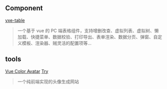 ## Component

[vxe-table](https://github.com/x-extends/vxe-table)

> 一个基于 vue 的 PC 端表格组件，支持增删改查、虚拟列表、虚拟树、懒加载、快捷菜单、数据校验、打印导出、表单渲染、数据分页、弹窗、自定义模板、渲染器、贼灵活的配置项等...

## tools

[Vue Color Avatar](https://github.com/Codennnn/vue-color-avatar) [Try](https://vue-color-avatar.vercel.app/)
> 一个纯前端实现的头像生成网站